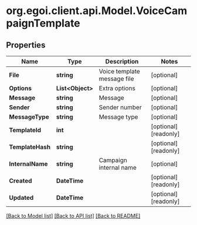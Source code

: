 
# org.egoi.client.api.Model.VoiceCampaignTemplate

## Properties

Name | Type | Description | Notes
------------ | ------------- | ------------- | -------------
**File** | **string** | Voice template message file | [optional] 
**Options** | **List&lt;Object&gt;** | Extra options | [optional] 
**Message** | **string** | Message | [optional] 
**Sender** | **string** | Sender number | [optional] 
**MessageType** | **string** | Message type | [optional] 
**TemplateId** | **int** |  | [optional] [readonly] 
**TemplateHash** | **string** |  | [optional] [readonly] 
**InternalName** | **string** | Campaign internal name | [optional] 
**Created** | **DateTime** |  | [optional] [readonly] 
**Updated** | **DateTime** |  | [optional] [readonly] 

[[Back to Model list]](../README.md#documentation-for-models)
[[Back to API list]](../README.md#documentation-for-api-endpoints)
[[Back to README]](../README.md)

